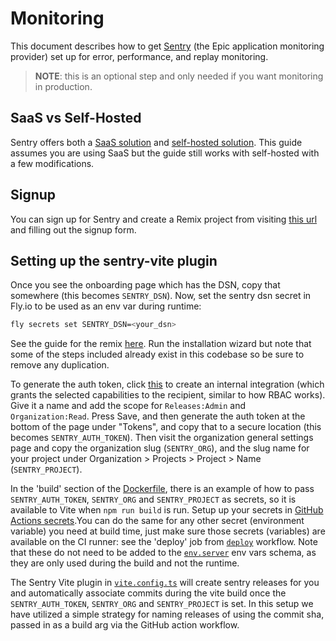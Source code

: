 # Monitoring

This document describes how to get [Sentry](https://sentry.io/) (the Epic
application monitoring provider) set up for error, performance, and replay
monitoring.

> **NOTE**: this is an optional step and only needed if you want monitoring in
> production.

## SaaS vs Self-Hosted

Sentry offers both a [SaaS solution](https://sentry.io/) and
[self-hosted solution](https://develop.sentry.dev/self-hosted/). This guide
assumes you are using SaaS but the guide still works with self-hosted with a few
modifications.

## Signup

You can sign up for Sentry and create a Remix project from visiting
[this url](https://sentry.io/signup/?project_platform=javascript-remix) and
filling out the signup form.

## Setting up the sentry-vite plugin

Once you see the onboarding page which has the DSN, copy that somewhere (this
becomes `SENTRY_DSN`). Now, set the sentry dsn secret in Fly.io to be used as an
env var during runtime:

```sh
fly secrets set SENTRY_DSN=<your_dsn>
```

See the guide for the remix
[here](https://docs.sentry.io/platforms/javascript/guides/remix/). Run the
installation wizard but note that some of the steps included already exist in
this codebase so be sure to remove any duplication.

To generate the auth token, click
[this](https://sentry.io/orgredirect/settings/:orgslug/developer-settings/new-internal/)
to create an internal integration (which grants the selected capabilities to the
recipient, similar to how RBAC works). Give it a name and add the scope for
`Releases:Admin` and `Organization:Read`. Press Save, and then generate the auth token at the
bottom of the page under "Tokens", and copy that to a secure location (this
becomes `SENTRY_AUTH_TOKEN`). Then visit the organization general settings page and copy
the organization slug (`SENTRY_ORG`), and the slug name for your project under Organization > Projects > Project > Name
(`SENTRY_PROJECT`).

In the 'build' section of the [Dockerfile](../other/Dockerfile), there is an
example of how to pass `SENTRY_AUTH_TOKEN`, `SENTRY_ORG` and `SENTRY_PROJECT` as secrets, so it
is available to Vite when `npm run build` is run. Setup up your secrets in [GitHub Actions secrets](https://docs.github.com/en/actions/security-guides/using-secrets-in-github-actions).You can do the same for any other secret (environment
variable) you need at build time, just make sure those secrets (variables) are
available on the CI runner: see the 'deploy' job from
[`deploy`](../.github/workflows/deploy.yml) workflow. Note that these do not
need to be added to the [`env.server`](../app/utils/env.server.ts) env vars
schema, as they are only used during the build and not the runtime.

The Sentry Vite plugin in [`vite.config.ts`](../vite.config.ts) will create
sentry releases for you and automatically associate commits during the vite
build once the `SENTRY_AUTH_TOKEN`, `SENTRY_ORG` and `SENTRY_PROJECT` is set.
In this setup we have utilized a simple strategy for naming releases of using
the commit sha, passed in as a build arg via the GitHub action workflow.
